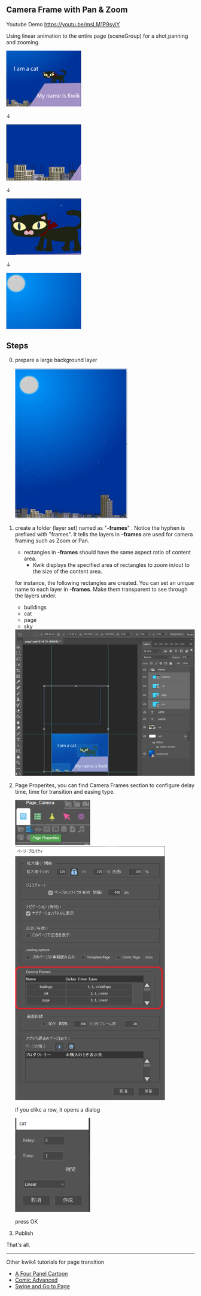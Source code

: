 ## Camera Frame with Pan & Zoom 

Youtube Demo https://youtu.be/msLM1P9syiY

Using linear animation to the entire page (sceneGroup) for a shot,panning and zooming.

<img src="https://github.com/kwiksher/blog/raw/master/img/camera_frame_zoom_pan/2019-08-31-22-07-56.png" width="200">

↓

<img src="https://github.com/kwiksher/blog/raw/master/img/camera_frame_zoom_pan/2019-08-31-22-08-24.png" width="200">

↓

<img src="https://github.com/kwiksher/blog/raw/master/img/camera_frame_zoom_pan/2019-08-31-22-08-57.png" width="200">

↓

<img src="https://github.com/kwiksher/blog/raw/master/img/camera_frame_zoom_pan/2019-08-31-22-09-20.png" width="200">

## Steps

0. prepare a large background layer 

    <img src="https://github.com/kwiksher/blog/raw/master/img/camera_frame_zoom_pan/2019-08-31-22-01-27.png" width="300">

1. create a folder (layer set) named as "**-frames**" . Notice the hyphen is prefixed with "frames". It tells the layers in **-frames** are used for camera framing such as Zoom or Pan.

    * rectangles in **-frames** should have the same aspect ratio of content area. 
        * Kwik displays the specified area of rectangles to zoom in/out to the size of the content area.

    for instance, the following rectangles are created. You can set an unique name to each layer in **-frames**. Make them transparent to see through the layers under.

    * buildings
    * cat
    * page
    * sky
    
    <img src="https://github.com/kwiksher/blog/raw/master/img/camera_frame_zoom_pan/2019-08-31-11-16-06.png" width="800">

2. Page Properites, you can find Camera Frames section to configure delay time, time for transition and easing type.

    <img src="https://github.com/kwiksher/blog/raw/master/img/camera_frame_zoom_pan/2019-08-31-21-27-30.png" width="200">


    <img src="https://github.com/kwiksher/blog/raw/master/img/camera_frame_zoom_pan/2019-08-31-21-29-17.png" width="400">

    if you clikc a row, it opens a dialog

    <img src="https://github.com/kwiksher/blog/raw/master/img/camera_frame_zoom_pan/2019-08-31-21-29-49.png" width="200">

    press OK

3. Publish 

That's all. 

---
Other kwik4 tutorials for page transition

* [A Four Panel Cartoon](https://kwiksher.com/doc/kwik_tutorial/page_controls/comic_simple/)
* [Comic Advanced](https://kwiksher.com/doc/kwik_tutorial/page_controls/comic_tmplt/)
* [Swipe and Go to Page](https://kwiksher.com/blog/2018/08/16/swpe-and-gotopage/)